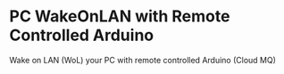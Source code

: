 # PC WakeOnLAN with Remote Controlled Arduino
Wake on LAN (WoL) your PC with remote controlled Arduino (Cloud MQ)

